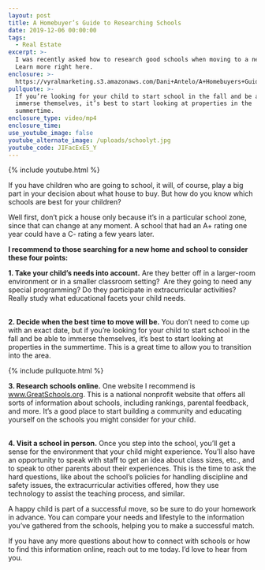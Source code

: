 ```yaml
---
layout: post
title: A Homebuyer’s Guide to Researching Schools
date: 2019-12-06 00:00:00
tags:
  - Real Estate
excerpt: >-
  I was recently asked how to research good schools when moving to a new area.
  Learn more right here.
enclosure: >-
  https://vyralmarketing.s3.amazonaws.com/Dani+Antelo/A+Homebuyers+Guide+to+Researching+Schools.mp4
pullquote: >-
  If you’re looking for your child to start school in the fall and be able to
  immerse themselves, it’s best to start looking at properties in the
  summertime.
enclosure_type: video/mp4
enclosure_time:
use_youtube_image: false
youtube_alternate_image: /uploads/schoolyt.jpg
youtube_code: JIFacExE5_Y
---
```


{% include youtube.html %}

If you have children who are going to school, it will, of course, play a big part in your decision about what house to buy. But how do you know which schools are best for your children?

Well first, don’t pick a house only because it’s in a particular school zone, since that can change at any moment. A school that had an A+ rating one year could have a C- rating a few years later.&nbsp;

**I recommend to those searching for a new home and school to consider these four points:**

**1\. Take your child’s needs into account.** Are they better off in a larger-room environment or in a smaller classroom setting? &nbsp;Are they going to need any special programming? Do they participate in extracurricular activities? Really study what educational facets your child needs.

<br>**2\. Decide when the best time to move will be.** You don’t need to come up with an exact date, but if you’re looking for your child to start school in the fall and be able to immerse themselves, it’s best to start looking at properties in the summertime. This is a great time to allow you to transition into the area.

{% include pullquote.html %}

**3\. Research schools online.** One website I recommend is www.GreatSchools.org. This is a national nonprofit website that offers all sorts of information about schools, including rankings, parental feedback, and more. It’s a good place to start building a community and educating yourself on the schools you might consider for your child.

<br>**4\. Visit a school in person.** Once you step into the school, you’ll get a sense for the environment that your child might experience. You’ll also have an opportunity to speak with staff to get an idea about class sizes, etc., and to speak to other parents about their experiences. This is the time to ask the hard questions, like about the school’s policies for handling discipline and safety issues, the extracurricular activities offered, how they use technology to assist the teaching process, and similar.

A happy child is part of a successful move, so be sure to do your homework in advance. You can compare your needs and lifestyle to the information you’ve gathered from the schools, helping you to make a successful match.

If you have any more questions about how to connect with schools or how to find this information online, reach out to me today. I’d love to hear from you.